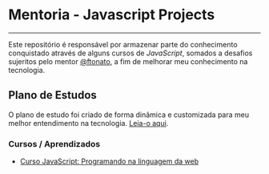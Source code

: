 # Mentoria - Javascript Projects
---

Este repositório é responsável por armazenar parte do conhecimento conquistado através de alguns cursos de *JavaScript*, somados a desafios sujeritos pelo mentor [@ftonato](https://github.com/ftonato), a fim de melhorar meu conhecimento na tecnologia.

## Plano de Estudos

O plano de estudo foi criado de forma dinâmica e customizada para meu melhor entendimento na tecnologia. [Leia-o aqui](rules.md).

### Cursos / Aprendizados

- [Curso JavaScript: Programando na linguagem da web](programando-na-linguagem-da-web/README.md)